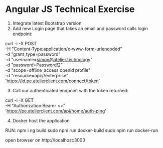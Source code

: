 # Angular JS Technical Exercise

1. Integrate latest Bootstrap version
2. Add new Login page that takes an email and password calls login endpoint:

curl -i -X POST \
   -H "Content-Type:application/x-www-form-urlencoded" \
   -d "grant_type=password" \
   -d "username=simon@atelier.technology" \
   -d "password=Password!2" \
   -d "scope=offline_access openid profile" \
   -d "resource=api://enterprise" \
 'https://id.pe.atelierclient.com/connect/token'

3. Call our authenticated endpoint with the token returned:

curl -i -X GET \
   -H "Authorization:Bearer <<token>>" \
 'https://pe.atelierclient.com/api/home/auth-ping'

 4. Docker host the application



RUN:
npm i
ng build
sudo npm run docker-build
sudo npm run docker-run

open browser on http://localhost:3000